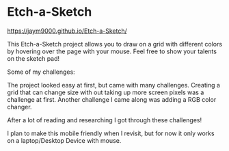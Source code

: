 # Etch-a-Sketch
https://jaym9000.github.io/Etch-a-Sketch/

This Etch-a-Sketch project allows you to draw on a grid with different colors by hovering over the page with your mouse.
Feel free to show your talents on the sketch pad!

Some of my challenges:

The project looked easy at first, but came with many challenges. Creating a grid that can change size with out taking up more screen pixels was a challenge at first. Another challenge I came along was adding a RGB color changer.

After a lot of reading and researching I got through these challenges!

I plan to make this mobile friendly when I revisit, but for now it only works on a laptop/Desktop Device with mouse.
